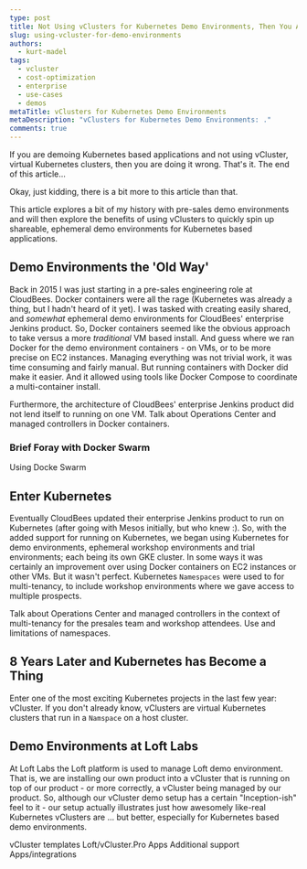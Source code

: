 ```yaml
---
type: post
title: Not Using vClusters for Kubernetes Demo Environments, Then You Are Doing It Wrong!
slug: using-vcluster-for-demo-environments
authors:
  - kurt-madel
tags:
  - vcluster
  - cost-optimization
  - enterprise
  - use-cases
  - demos
metaTitle: vClusters for Kubernetes Demo Environments
metaDescription: "vClusters for Kubernetes Demo Environments: ."
comments: true
---
```

If you are demoing Kubernetes based applications and not using vCluster, virtual Kubernetes clusters, then you are doing it wrong. That's it. The end of this article...

Okay, just kidding, there is a bit more to this article than that.

This article explores a bit of my history with pre-sales demo environments and will then explore the benefits of using vClusters to quickly spin up shareable, ephemeral demo environments for Kubernetes based applications.

## Demo Environments the 'Old Way'

Back in 2015 I was just starting in a pre-sales engineering role at CloudBees. Docker containers were all the rage (Kubernetes was already a thing, but I hadn't heard of it yet). I was tasked with creating easily shared, and *somewhat* ephemeral demo environments for CloudBees' enterprise Jenkins product. So, Docker containers seemed like the obvious approach to take versus a more *traditional* VM based install. And guess where we ran Docker for the demo environment containers - on VMs, or to be more precise on EC2 instances. Managing everything was not trivial work, it was time consuming and fairly manual. But running containers with Docker did make it easier. And it allowed using tools like Docker Compose to coordinate a multi-container install.

Furthermore, the architecture of CloudBees' enterprise Jenkins product did not lend itself to running on one VM. Talk about Operations Center and managed controllers in Docker containers.

### Brief Foray with Docker Swarm

Using Docke Swarm

## Enter Kubernetes

Eventually CloudBees updated their enterprise Jenkins product to run on Kubernetes (after going with Mesos initially, but who knew :). So, with the added support for running on Kubernetes, we began using Kubernetes for demo environments, ephemeral workshop environments and trial environments; each being its own GKE cluster. In some ways it was certainly an improvement over using Docker containers on EC2 instances or other VMs. But it wasn't perfect. Kubernetes `Namespaces` were used to for multi-tenancy, to include workshop environments where we gave access to multiple prospects.

Talk about Operations Center and managed controllers in the context of multi-tenancy for the presales team and workshop attendees. Use and limitations of namespaces.

## 8 Years Later and Kubernetes has Become a Thing

Enter one of the most exciting Kubernetes projects in the last few year: vCluster. If you don't already know, vClusters are virtual Kubernetes clusters that run in a `Namspace` on a host cluster.

## Demo Environments at Loft Labs

At Loft Labs the Loft platform is used to manage Loft demo environment. That is, we are installing our own product into a vCluster that is running on top of our product - or more correctly, a vCluster being managed by our product. So, although our vCluster demo setup has a certain "Inception-ish" feel to it - our setup actually illustrates just how awesomely like-real Kubernetes vClusters are ... but better, especially for Kubernetes based demo environments.

vCluster templates
Loft/vCluster.Pro Apps
Additional support Apps/integrations
